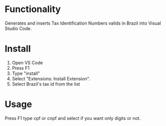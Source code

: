 # Functionality

Generates and inserts Tax Identification Numbers valids in Brazil into Visual Studio Code.

# Install

1. Open VS Code
2. Press F1
3. Type "install"
4. Select "Extensions: Install Extension".
5. Select Brazil's tax id from the list

# Usage

Press F1 type cpf or cnpf and select if you want only digits or not.

